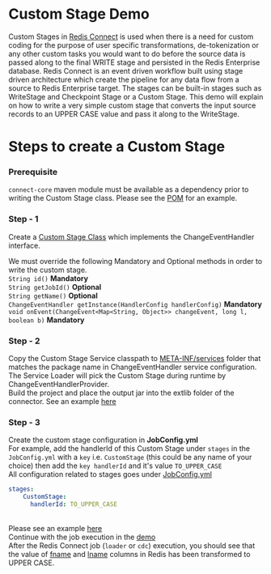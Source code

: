 # Custom Stage Demo

Custom Stages in [Redis Connect](https://github.com/redis-field-engineering/redis-connect-dist) is used when there is a need for custom coding for the purpose of user specific transformations, de-tokenization or any other custom tasks you would want to do before the source data is passed along to the final WRITE stage and persisted in the Redis Enterprise database. Redis Connect is an event driven workflow built using stage driven architecture which create the pipeline for any data flow from a source to Redis Enterprise target. The stages can be built-in stages such as WriteStage and Checkpoint Stage or a Custom Stage. This demo will explain on how to write a very simple custom stage that converts the input source records to an UPPER CASE value and pass it along to the WriteStage.

# Steps to create a Custom Stage
### Prerequisite
```connect-core``` maven module must be available as a dependency prior to writing the Custom Stage class. Please see the [POM](https://github.com/redis-field-engineering/redis-connect-custom-stage-demo/blob/main/pom.xml) for an example.

### Step - 1

Create a [Custom Stage Class](https://github.com/redis-field-engineering/redis-connect-custom-stage-demo/blob/main/src/main/java/com/redis/connect/customstage/CustomStageDemo.java) which implements the ChangeEventHandler interface.

We must override the following Mandatory and Optional methods in order to write the custom stage.
<br>```String id()``` **Mandatory**
<br>```String getJobId()``` **Optional**
<br>```String getName()``` **Optional**
<br>```ChangeEventHandler getInstance(HandlerConfig handlerConfig)``` **Mandatory**
<br>```void onEvent(ChangeEvent<Map<String, Object>> changeEvent, long l, boolean b)``` **Mandatory**

### Step - 2

Copy the Custom Stage Service classpath to [META-INF/services](https://github.com/redis-field-engineering/redis-connect-custom-stage-demo/blob/main/src/main/resources/META-INF/services/com.redislabs.connect.transport.ChangeEventHandler) folder that matches the package name in ChangeEventHandler service configuration.
<br>The Service Loader will pick the Custom Stage during runtime by ChangeEventHandlerProvider.
<br>Build the project and place the output jar into the extlib folder of the connector. See an example [here](https://github.com/redis-field-engineering/redis-connect-dist/tree/main/connectors/postgres/demo/extlib)

### Step - 3

Create the custom stage configuration in **JobConfig.yml**
<br>For example, add the handlerId of this Custom Stage under `stages` in the `JobConfig.yml` with a `key` i.e. `CustomStage` (this could be any name of your choice) then add the `key handlerId` and it's value `TO_UPPER_CASE`
<br>All configuration related to stages goes under [JobConfig.yml](https://github.com/redis-field-engineering/redis-connect-dist/blob/main/connectors/postgres/demo/config/samples/postgres/JobConfig.yml)
```yaml
stages:
    CustomStage:
      handlerId: TO_UPPER_CASE
```
<br>Please see an example [here](https://github.com/redis-field-engineering/redis-connect-dist/tree/main/connectors/postgres/demo#custom-stage)
<br>Continue with the job execution in the [demo](https://github.com/redis-field-engineering/redis-connect-dist/tree/main/connectors/postgres/demo#custom-stage)
<br>After the Redis Connect job (`loader` or `cdc`) execution, you should see that the value of [fname](https://github.com/redis-field-engineering/redis-connect-custom-stage-demo/blob/main/src/main/java/com/redislabs/connect/customstage/CustomStageDemo.java#L96) and [lname](https://github.com/redis-field-engineering/redis-connect-custom-stage-demo/blob/main/src/main/java/com/redislabs/connect/customstage/CustomStageDemo.java#L100) columns in Redis has been transformed to UPPER CASE.
